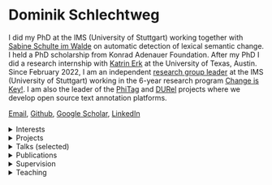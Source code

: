 # Dominik Schlechtweg

I did my PhD at the IMS (University of Stuttgart) working together with [Sabine Schulte im Walde](https://www.ims.uni-stuttgart.de/en/institute/team/Schulte-im-Walde-00001/) on automatic detection of lexical semantic change. I held a PhD scholarship from Konrad Adenauer Foundation. After my PhD I did a research internship with [Katrin Erk](https://www.katrinerk.com/) at the University of Texas, Austin. Since February 2022, I am an independent [research group leader](https://www.ims.uni-stuttgart.de/institut/arbeitsgruppen/cik/) at the IMS (University of Stuttgart) working in the 6-year research program [Change is Key!](https://www.ims.uni-stuttgart.de/forschung/projekte/change-is-key/). I am also the leader of the [PhiTag](https://phitag.ims.uni-stuttgart.de/) and [DURel](https://www.ims.uni-stuttgart.de/data/durel-tool) projects where we develop open source text annotation platforms.

 [Email](https://www.ims.uni-stuttgart.de/institut/team/Schlechtweg-00003/), [Github](https://github.com/Garrafao), [Google Scholar](https://scholar.google.com/citations?hl=en&user=7JjqFPoAAAAJ), [LinkedIn](https://www.linkedin.com/in/dominik-schlechtweg-594935254/)
<details>
<summary>Interests</summary>

- optimization of human text data annotation processes (see [PhiTag](https://phitag.ims.uni-stuttgart.de/) and [DURel](https://www.ims.uni-stuttgart.de/data/durel-tool))  
- automation of lexicographic processes  
- application of lexical semantic computational models  
- statistical modeling of word meaning  

</details>
<details>
<summary>Projects</summary>

- **PhiTag**: An open-source text annotation platform.  
    [[link]](https://phitag.ims.uni-stuttgart.de/)
- **DURel Tool**: An annotation tool for semantic proximity between use pairs.  
  [[slides]](publications/210503-durel-slides.pdf)  [[poster]](publications/210516-poster-durel-tool.pdf)  [[blog]](https://blog.junge-sprachwissenschaft.de/2021/08/01/Schlechtweg-DURel-Annotation-Tool.html) [[link]](https://www.ims.uni-stuttgart.de/data/durel-tool)
- **Word Usage Graphs** represent usages of a word as nodes in a graph which are connected by weighted edges representing (human-annotated) semantic proximity.  
    [[blog]](https://blog.junge-sprachwissenschaft.de/2021/08/01/Schlechtweg-DURel-Annotation-Tool.html) [[link]](https://www.ims.uni-stuttgart.de/data/wugs)
- **Logic in Linguistics**: I am developing ILIAS-based interactive learning materials for logic in linguistics including learning modules, pools of questions and corresponding paper handouts. Topics include *Arguments and argument schemata*, *Sets, relations and functions*, *Propositional logic*, *Predicate logic* and *Theory of types with lambda operator*. Feel free to approach me if you want to use them outside of ILIAS-Stuttgart. All materials are in German.  
    [[link]](https://ilias3.uni-stuttgart.de/goto_Uni_Stuttgart_grp_974913.html)

</details>
<details>
<summary>Talks (selected)</summary>

- **Lexical Semantic Change Detection**.  
Invited Talk at Indiana University, Bloomington, January 18, 2024.  
 [[slides]](publications/240110-LSCD-slides.pdf)   [[video]](https://www2.ims.uni-stuttgart.de/video/durel-tool/240118-lscd-indiana.mp4)  
- **Open Problems and Applications in Lexical Semantic Change Detection**.  
Invited Talk at Seminar course „Diachronic Language Models“ at the University of Heidelberg, Germany, December 19, 2023.  
- **The LSCD Benchmark -- a test bed for diachronic meaning tasks**.  
Talk at Workshop on Computational models of diachronic language change, 26th International Conference on Historical Linguistics at the University of Heidelberg, Germany, September 7th, 2023.  
 [[slides]](publications/230905-benchmark-slides.pdf)    [[link]](https://www.slav.uni-heidelberg.de/forschung/tagungen/ichl26/workshops.html)
- **The operationalization of word senses**.  
Talk at Workshop on "Recent advances in ChangeIsKey!" in Stuttgart, Germany, August 24th, 2023.  
 [[slides]](publications/230824-operationalization-slides.pdf)    [[link]](https://www.changeiskey.org/event/2023-ims-stuttgart/)
- **DURel Annotation Tool - Prospects on a Workbench for Lexicographers**.  
Talk at Kick-Off Event of the RJ Research Program "Change is Key!", Gothenburg, September 8th, 2022.  
 [[slides]](publications/220908-slides-durel-tool.pdf)   [[video]](https://www2.ims.uni-stuttgart.de/video/durel-tool/230623-durel-tool-demo.mp4)  [[link]](https://www.changeiskey.org/talk/kick-off-conference-day/)
- **Human and Computational Measurement of Lexical Semantic Change**.  
Keynote Talk at 3rd Workshop on Computational Detection of Language Change 2022 @ ACL, Dublin, May 26th, 2022.  
 [[slides]](publications/220324-thesis-slides.pdf)    [[link]](https://languagechange.org/events/2022-acl-lchange/)
- **Human and Computational Measurement of Lexical Semantic Change**.  
PhD Defense Talk at IMS, University of Stuttgart, March 24th, 2022.  
 [[slides]](publications/220324-thesis-slides.pdf)    
- **DURel Annotation Tool**.  
Talk at StuTS 69 + TaCoS 2021 (Online), May 9th, 2021.  
 [[slides]](publications/210503-durel-slides.pdf)  [[poster]](publications/210516-poster-durel-tool.pdf)  [[video]](https://www2.ims.uni-stuttgart.de/video/durel-tool/230623-durel-tool-demo.mp4)  [[blog]](https://blog.junge-sprachwissenschaft.de/2021/08/01/Schlechtweg-DURel-Annotation-Tool.html) [[link]](https://talks.stuts.de/en/stuts69/public/events/512)
- **State-of-the-art models in lexical semantic change detection**.  
Invited Talk at SFB-TRR 161 (University of Konstanz), January 18th, 2021.  
 [[slides]](publications/210118-sota-lscd-slides.pdf)    [[link]](https://www.sfbtrr161.de/newsandpress/events_sfbtrr161/)
- **Sparse Usage Graphs as Model for Word Meaning in Context**.  
Keynote Talk at 2nd Workshop on Computational Detection of Language Change 2020, University of Gothenburg, November 25th, 2020.  
 [[slides]](publications/201125-wugs-slides.pdf)    [[link]](https://languagechange.org/events/2020-sltc-lcworkshop/)
- **Efficient Manual Word Sense Clustering on Historical Corpora**.  
Invited Talk at The Alan Turing Institute (London), November 11th, 2019.  
- **Second-order Co-occurrence Sensitivity of Skip-Gram with Negative Sampling**.  
Invited Talk at CIS, LMU Munich, July 24th, 2019.  
 [[slides]](publications/190723-slides-second-order.pdf)    [[link]](https://www.cis.uni-muenchen.de/~fraser/topics_nlp_2019_SS/)
- **A Wind of Change: Detecting and Evaluating Lexical Semantic Change across Times and Domains**.  
Invited Talk at University of Helsinki, February 10th, 2019.  
 [[slides]](publications/190626-slides-woc.pdf)    [[link]](https://www.helsinki.fi/en/helsinki-centre-for-digital-humanities/workshop-on-lexical-semantic-change)
- **Comparing Annotation Frameworks for Lexical Semantic Change**.  
Talk at 1st Workshop on Computational Detection of Language Change 2018, University of Gothenburg, November 7th, 2018.  
 [[slides]](https://spraakbanken.gu.se/sites/spraakbanken.gu.se/files/181107-compare-annot.pdf)    
- **Problems of DURel annotation measures for semantic change**.  
Talk at SemRel research group at IMS, University of Stuttgart, February 1st, 2018.  
 [[slides]](publications/180201-problems-slides.pdf)    

</details>
<details>
<summary>Publications</summary>

- **The DURel Annotation Tool: Human and Computational Measurement of Semantic Proximity, Sense Clusters and Semantic Change**. 2023.  
Dominik Schlechtweg, Shafqat Mumtaz Virk, Pauline Sander, Emma Sköldberg, Lukas Theuer Linke, Tuo Zhang, Nina Tahmasebi, Jonas Kuhn, Sabine Schulte im Walde  
arXiv  
 [[pdf]](https://arxiv.org/abs/2311.12664)    [[video]](https://www2.ims.uni-stuttgart.de/video/durel-tool/230623-durel-tool-demo.mp4)   [[bib]](publications/bib/schlechtweg2023durel.bib) 
- **ChiWUG: A Graph-based Evaluation Dataset for Chinese Lexical Semantic Change Detection**. 2023.  
Jing Chen, Emmanuele Chersoni, Dominik Schlechtweg, Jelena Prokic, Chu-Ren Huang  
 Proceedings of the 4th International Workshop on Computational Approaches to Historical Language Change  
 [[pdf]](https://aclanthology.org/2023.lchange-1.10/)  [[slides]](https://garrafao.github.io/publications/240126-chiwug-slides)     [[bib]](publications/bib/Chen2023chiwug.bib) 
- **Human and Computational Measurement of Lexical Semantic Change**. 2023.  
Dominik Schlechtweg  
University of Stuttgart, Stuttgart, Germany  
 [[pdf]](http://dx.doi.org/10.18419/opus-12833)  [[slides]](https://garrafao.github.io/publications/220324-thesis-slides.pdf)     [[bib]](publications/bib/Schlechtweg2023measurement.bib) 
- **LSCDiscovery: A shared task on semantic change discovery and detection in Spanish**. 2022.  
Frank D. Zamora-Reina, Felipe Bravo-Marquez, Dominik Schlechtweg  
 Proceedings of the 3rd International Workshop on Computational Approaches to Historical Language Change  
 [[pdf]](https://aclanthology.org/2022.lchange-1.16/)  [[slides]](https://garrafao.github.io/publications/220527-slides-lscdiscovery.pdf)   [[video]](https://doi.org/10.48448/8q4y-rt78)   [[bib]](publications/bib/Zamora2022lscd.bib) 
- **DiaWUG: A Dataset for Diatopic Lexical Semantic Variation in Spanish**. 2022.  
Gioia Baldissin, Dominik Schlechtweg, Sabine Schulte im Walde  
 Proceedings of the 13th Language Resources and Evaluation Conference  
 [[pdf]](https://aclanthology.org/2022.lrec-1.278/)  [[slides]](https://garrafao.github.io/publications/220607-diawug-slides.pdf)  [[poster]](https://garrafao.github.io/publications/220615-diawug-poster.pdf)  [[video]](https://s3.eu-west-2.wasabisys.com/lrec2022/posters/1029.mp4)   [[bib]](publications/bib/Baldissin2022diawug.bib) 
- **Modeling Sense Structure in Word Usage Graphs with the Weighted Stochastic Block Model**. 2021.  
Dominik Schlechtweg, Enrique Castaneda, Jonas Kuhn, Sabine Schulte im Walde  
 Proceedings of *SEM 2021: The Tenth Joint Conference on Lexical and Computational Semantics, 241-251  
 [[pdf]](https://aclanthology.org/2021.starsem-1.23)  [[slides]](https://garrafao.github.io/publications/210717-wsbm-slides.pdf)  [[poster]](https://garrafao.github.io/publications/210717-wsbm-poster.pdf)  [[video]](https://www.youtube.com/watch?v=72guBe0gzCA)   [[bib]](publications/bib/Schlechtweg2021wsbm.bib) 
- **Lexical Semantic Change Discovery**. 2021.  
Sinan Kurtyigit, Maike Park, Dominik Schlechtweg, Jonas Kuhn, Sabine Schulte im Walde  
 Proceedings of the 59th Annual Meeting of the Association for Computational Linguistics and the 11th International Joint Conference on Natural Language Processing (Volume 1: Long Papers)  
 [[pdf]](https://aclanthology.org/2021.acl-long.543/)  [[slides]](https://garrafao.github.io/publications/210707-discovery-slides.pdf)   [[video]](https://underline.io/lecture/25774-lexical-semantic-change-discovery)   [[bib]](publications/bib/Kurtyigit2021discovery.bib) 
- **More than just Frequency? Demasking Unsupervised Hypernymy Prediction Methods**. 2021.  
Thomas Bott, Dominik Schlechtweg, Sabine Schulte im Walde  
 Proceedings of the Joint Conference of the 59th Annual Meeting of the Association for Computational Linguistics and the 11th International Joint Conference on Natural Language Processing (Findings)  
 [[pdf]](https://aclanthology.org/2021.findings-acl.16/)      [[bib]](publications/bib/Bott2021frequency.bib) 
- **Regression Analysis of Lexical and Morpho-Syntactic Properties of Kiezdeutsch**. 2021.  
Diego Frassinelli, Gabriella Lapesa, Reem Alatrash, Dominik Schlechtweg, Sabine Schulte im Walde  
 Proceedings of the Eighth Workshop on NLP for Similar Languages, Varieties and Dialects, 21-27  
 [[pdf]](https://www.aclweb.org/anthology/2021.vardial-1.3)      [[bib]](publications/bib/frassinelli-etal-2021-regression.bib) 
- **DWUG: A large Resource of Diachronic Word Usage Graphs in Four Languages**. 2021.  
Dominik Schlechtweg, Nina Tahmasebi, Simon Hengchen, Haim Dubossarsky, Barbara McGillivray  
 Proceedings of the 2021 Conference on Empirical Methods in Natural Language Processing, 7079-7091  
 [[pdf]](https://aclanthology.org/2021.emnlp-main.567)  [[slides]](https://garrafao.github.io/publications/211009-dwug-slides.pdf)  [[poster]](https://garrafao.github.io/publications/211013-dwug-poster.pdf)  [[video]](https://underline.io/lecture/37260-dwug-a-large-resource-of-diachronic-word-usage-graphs-in-four-languages)  [[blog]](https://blog.junge-sprachwissenschaft.de/2021/08/01/Schlechtweg-DURel-Annotation-Tool.html)  [[bib]](publications/bib/Schlechtweg2021dwug.bib) 
- **Explaining and Improving BERT Performance on Lexical Semantic Change Detection**. 2021.  
Severin Laicher, Sinan Kurtyigit, Dominik Schlechtweg, Jonas Kuhn, Sabine Schulte im Walde  
 Proceedings of the 16th Conference of the European Chapter of the Association for Computational Linguistics: Student Research Workshop, 192-202  
 [[pdf]](https://aclanthology.org/2021.eacl-srw.25)   [[poster]](https://garrafao.github.io/publications/210410-explaining-poster.pdf)    [[bib]](publications/bib/Laicher2021explaining.bib) 
- **Effects of Pre- and Post-Processing on type-based Embeddings in Lexical Semantic Change Detection**. 2021.  
Jens Kaiser, Sinan Kurtyigit, Serge Kotchourko, Dominik Schlechtweg  
 Proceedings of the 16th Conference of the European Chapter of the Association for Computational Linguistics: Main Volume, 125-137  
 [[pdf]](https://aclanthology.org/2021.eacl-main.10)   [[poster]](https://garrafao.github.io/publications/210410-effects-poster.pdf)  [[video]](https://www.virtual2021.eacl.org/paper_main.65.html)   [[bib]](publications/bib/Kaiser2021effects.bib) 
- **Challenges for Computational Lexical Semantic Change**. 2021.  
Simon Hengchen, Nina Tahmasebi, Dominik Schlechtweg, Haim Dubossarsky  
 Computational Approaches to Semantic Change  
 [[pdf]](https://arxiv.org/abs/2101.07668v1)      [[bib]](publications/bib/hengchen2021challenges.bib) 
- **CL-IMS @ DIACR-Ita: Volente o Nolente: BERT does not outperform SGNS on Semantic Change Detection**. 2020.  
Severin Laicher, Gioia Baldissin, Enrique Castaneda, Dominik Schlechtweg, Sabine Schulte im Walde  
 Proceedings of the 7th evaluation campaign of Natural Language Processing and Speech tools for Italian (EVALITA 2020)  
 [[pdf]](https://arxiv.org/abs/2011.07247)      [[bib]](publications/bib/laicher-etal-2020-volente.bib) 
- **OP-IMS @ DIACR-Ita: Back to the Roots: SGNS+OP+CD still rocks Semantic Change Detection**. 2020.  
Jens Kaiser, Dominik Schlechtweg, Sabine Schulte im Walde  
 Proceedings of the 7th evaluation campaign of Natural Language Processing and Speech tools for Italian (EVALITA 2020)  
 [[pdf]](https://arxiv.org/abs/2011.03258)  [[slides]](https://garrafao.github.io/publications/201216-slides-opims.pdf)   [[video]](https://vimeo.com/487845549)   [[bib]](publications/bib/kaiser-etal-2020-roots.bib) *Winning Submission!*
- **SemEval-2020 Task 1: Unsupervised Lexical Semantic Change Detection**. 2020.  
Dominik Schlechtweg, Barbara McGillivray, Simon Hengchen, Haim Dubossarsky, Nina Tahmasebi  
 Proceedings of the 14th International Workshop on Semantic Evaluation  
 [[pdf]](https://www.aclweb.org/anthology/2020.semeval-1.1/)  [[slides]](https://garrafao.github.io/publications/201027-semeval-slides.pdf)   [[video]](https://languagechange.org/events/2020-semeval-2020-task1/semeval_task1.mp4)   [[bib]](publications/bib/schlechtweg-etal-2020-semeval.bib) 
- **IMS at SemEval-2020 Task 1: How low can you go? Dimensionality in Lexical Semantic Change Detection**. 2020.  
Jens Kaiser, Dominik Schlechtweg, Sean Papay, Sabine Schulte im Walde  
 Proceedings of the 14th International Workshop on Semantic Evaluation  
 [[pdf]](https://aclanthology.org/2020.semeval-1.8/)      [[bib]](publications/bib/kaiser-etal-2020-IMS.bib) 
- **CCOHA: Clean Corpus of Historical American English**. 2020.  
Reem Alatrash, Dominik Schlechtweg, Jonas Kuhn, Sabine Schulte im Walde  
 Proceedings of the 12th Language Resources and Evaluation Conference, 6958-6966  
 [[pdf]](https://www.aclweb.org/anthology/2020.lrec-1.859)      [[bib]](publications/bib/alatrash-etal-2020-ccoha.bib) 
- **Shared Task: Lexical Semantic Change Detection in German**. 2020.  
Adnan Ahmad, Kiflom Desta, Fabian Lang, Dominik Schlechtweg  
 CoRR  
 [[pdf]](https://arxiv.org/abs/2001.07786)      [[bib]](publications/bib/AhmadEtal2020.bib) 
- **Predicting Degrees of Technicality in Automatic Terminology Extraction**. 2020.  
Anna Hätty, Dominik Schlechtweg, Michael Dorna, Sabine Schulte im Walde  
 Proceedings of the 58th Annual Meeting of the Association for Computational Linguistics  
 [[pdf]](https://www.aclweb.org/anthology/2020.acl-main.258/)    [[video]](https://slideslive.com/38928698/predicting-degrees-of-technicality-in-automatic-terminology-extraction)   [[bib]](publications/bib/haetty-etal-2020-technicality.bib) 
- **Simulating Lexical Semantic Change from Sense-Annotated Data**. 2020.  
Dominik Schlechtweg, Sabine Schulte im Walde  
 The Evolution of Language: Proceedings of the 13th International Conference (EvoLang13)  
 [[pdf]](http://brussels.evolang.org/proceedings/paper.html?nr=9)      [[bib]](publications/bib/schlechtweg-walde-2020.bib) 
- **Time-Out: Temporal Referencing for Robust Modeling of Lexical Semantic Change**. 2019.  
Haim Dubossarsky, Simon Hengchen, Nina Tahmasebi, Dominik Schlechtweg  
 Proceedings of the 57th Annual Meeting of the Association for Computational Linguistics, 457-470  
 [[pdf]](https://www.aclweb.org/anthology/P19-1044/)   [[poster]](https://languagechange.org/ACL-poster-Dubossarsky_A0_poster.pdf)    [[bib]](publications/bib/Dubossarskyetal19.bib) 
- **Second-order Co-occurrence Sensitivity of Skip-Gram with Negative Sampling**. 2019.  
Dominik Schlechtweg, Cennet Oguz, Sabine Schulte im Walde  
 Proceedings of the 2019 ACL Workshop BlackboxNLP: Analyzing and Interpreting Neural Networks for NLP, 24-30  
 [[pdf]](https://www.aclweb.org/anthology/W19-4803/)   [[poster]](publications/190729-poster-socssgns.pdf)    [[bib]](publications/bib/Schlechtwegetal19SecondOrder.bib) 
- **A Wind of Change: Detecting and Evaluating Lexical Semantic Change across Times and Domains**. 2019.  
Dominik Schlechtweg, Anna Hätty, Marco del Tredici, Sabine Schulte im Walde  
 Proceedings of the 57th Annual Meeting of the Association for Computational Linguistics, 732-746  
 [[pdf]](https://www.aclweb.org/anthology/P19-1072/)  [[slides]](https://garrafao.github.io/publications/190626-slides-woc.pdf)  [[poster]](https://garrafao.github.io/publications/190729-poster-woc.pdf)    [[bib]](publications/bib/Schlechtwegetal19.bib) 
- **SURel: A Gold Standard for Incorporating Meaning Shifts into Term Extraction**. 2019.  
Anna Hätty, Dominik Schlechtweg, Sabine Schulte im Walde  
 Proceedings of the 8th Joint Conference on Lexical and Computational Semantics, 1-8  
 [[pdf]](https://www.aclweb.org/anthology/S19-1001/)      [[bib]](publications/bib/haettySurel-2019.bib) 
- **Diachronic Usage Relatedness (DURel): A Framework for the Annotation of Lexical Semantic Change**. 2018.  
Dominik Schlechtweg, Sabine Schulte im Walde, Stefanie Eckmann  
 Proceedings of the 2018 Conference of the North American Chapter  of the Association for Computational Linguistics: Human Language Technologies, 169-174  
 [[pdf]](https://www.aclweb.org/anthology/N18-2027/)  [[slides]](https://garrafao.github.io/publications/171121-durel-slides.pdf)  [[poster]](https://garrafao.github.io/publications/180528-durel-poster.pdf)    [[bib]](publications/bib/Schlechtwegetal18.bib) 
- **Distribution-based prediction of the degree of grammaticalization for German prepositions**. 2018.  
Dominik Schlechtweg, Sabine Schulte im Walde  
 The Evolution of Language: Proceedings of the 12th International Conference (EVOLANGXII)  
 [[pdf]](https://arxiv.org/abs/1804.06719)      [[bib]](publications/bib/SchlechtwegWalde18.bib) 
- **Hypernyms under Siege: Linguistically-motivated Artillery for Hypernymy Detection**. 2017.  
Vered Shwartz, Enrico Santus, Dominik Schlechtweg  
 Proceedings of the 15th Conference of the European Chapter of the Association for Computational Linguistics, Valencia, Spain, 65-75  
 [[pdf]](https://www.aclweb.org/anthology/E17-1007/)      [[bib]](publications/bib/Shwartz2017.bib) 
- **German in Flux: Detecting Metaphoric Change via Word Entropy**. 2017.  
Dominik Schlechtweg, Stefanie Eckmann, Enrico Santus, Sabine Schulte im Walde, Daniel Hole  
 Proceedings of the 21st Conference on Computational Natural Language Learning, 354-367  
 [[pdf]](https://www.aclweb.org/anthology/K17-1036/)      [[bib]](publications/bib/schlechtweg-EtAl-2017-CoNLL.bib) 
- **Exploitation of Co-reference in Distributional Semantics**. 2016.  
Dominik Schlechtweg  
 Proceedings of the Tenth International Conference on Language Resources and Evaluation (LREC 2016)  
 [[pdf]](https://aclanthology.org/L16-1022/)      [[bib]](publications/bib/schlechtweg16.bib) 

</details>
<details>
<summary>Supervision</summary>

- Frank David Zamora Reina. **Lexical Semantic Change Detection in Spanish** (PhD thesis).      
- Nash Whaley. **Measuring Semantic Relations** (Master thesis).      
- Tejaswi Choppa. **Detection of ambiguous word usages** (Master thesis).      
- Tuo Zhang. **An ordinal formulation of the graded Word-in-Context task** (Master thesis).      
- Gioia Baldissin. **Unsupervised detection of diatopic lexical semantic variation in Spanish** (Master thesis).    [[slides]](https://garrafao.github.io/publications/220607-diawug-slides.pdf)   
- Reem Alatrash. **Computational Analysis of Syntactic and Semantic Variation in Kiezdeutsch** (Master thesis).    [[slides]](https://garrafao.github.io/publications/200115-kiezdeutsch-slides.pdf)   
- Jonathan Lautenschlager. **Detection of non-recorded word senses** (Bachelor thesis).      
- Lukas Theuer Linke. **Testing the effect of using crowdsourced semantic proximity judgments in the process of human lexicographical word sense clustering** (Bachelor thesis).    [[slides]](https://garrafao.github.io/publications/230321-slides-proximity.pdf)   
- Benjamin Tunc. **Optimierung von Clustering von Wortverwendungsgraphen** (Bachelor thesis).   [[pdf]](https://elib.uni-stuttgart.de/handle/11682/11923)  [[slides]](https://garrafao.github.io/publications/211201-optimierung-wugs.pdf)   
- Thomas Bott. **Unsupervised Models of Hypernymy for German Subordinate Noun Phrases** (Bachelor thesis).    [[slides]](https://garrafao.github.io/publications/211214-demasking-slides.pdf)   
- Jens Kaiser. **Dimensionality and Noise in Models of Semantic Change Detection** (Bachelor thesis).   [[pdf]](https://elib.uni-stuttgart.de/handle/11682/11202)    
- Serge Kotchourko. **Optimizing Human Annotation of Word Usage Graphs in a Realistic Simulation Environment** (Bachelor thesis).   [[pdf]](http://dx.doi.org/10.18419/opus-11848)  [[slides]](https://garrafao.github.io/publications/211206-simul-slides.pdf)   
- Sinan Kurtyigit. **Lexical Semantic Change Discovery** (Bachelor thesis).   [[pdf]](https://elib.uni-stuttgart.de/handle/11682/11558)  [[slides]](https://garrafao.github.io/publications/211201-discovery-slides.pdf)   
- Severin Laicher. **Historical Word Sense Clustering with Deep Contextualised Word Embeddings** (Bachelor thesis).    [[slides]](https://garrafao.github.io/publications/200924-historical-slides.pdf)   
- Enrique Castaneda. **Efficient Online Word-Sense Clustering on Human Relatedness Judgments** (Bachelor thesis).      
- Christian Bartsch. **Predicting Synchronic and Diachronic Semantic Generality with Models of Hypernymy** (Bachelor thesis).      
- Sachin Yadav. **Implementing and evaluating a computational annotator in PhiTag through prompting ChatGPT with task-specific data** (Student project).      
- Danyal Aslam. **Detection of bots with "NLP CAPTCHA" tasks** (Student project).      
- Pauline Sander (Software developer)
- Vaibhav Jain (Internship)
- Kuan-Yu Lin (Student researcher)
- Tejaswi Choppa (Student researcher)
- Nash Whaley (Student researcher)
- Tuo Zhang (Student researcher)
- Andres Cabero (Student researcher)
- Pedro G. Bascoy (Student researcher)
- Nishan Chatterjee (Student researcher)

</details>
<details>
<summary>Teaching</summary>

- **Logik und diskrete Strukturen für die Maschinelle Sprachverarbeitung**  
Lecture, SS23, Institute for Natural Language Processing, University of Stuttgart
- **Lexical Semantic Change Detection**  
Seminar, SS19, Institute for Natural Language Processing, University of Stuttgart
- **Intensionale Logik**  
Seminar, WS17/18, Institute for Linguistics/German Studies, University of Stuttgart
- **Formale Methoden**  
Seminar, SS17, Institute for Linguistics/German Studies, University of Stuttgart
- **Intensionale Logik**  
Seminar, WS16/17, Institute for Linguistics/German Studies, University of Stuttgart
- **Formale Methoden**  
Seminar, SS16, Institute for Linguistics/German Studies, University of Stuttgart

</details>
